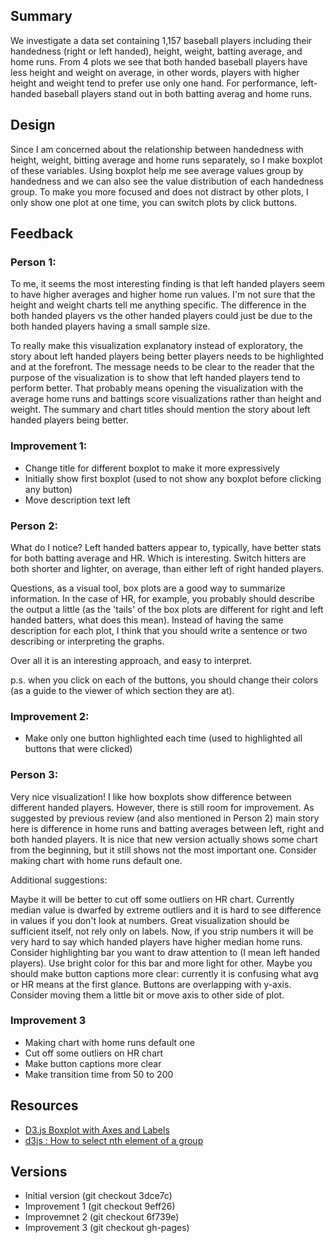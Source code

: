 ## Summary

We investigate a data set containing 1,157 baseball players including their handedness (right or left handed), height, weight, batting average, and home runs. From 4 plots we see that both handed baseball players have less height and weight on average, in other words, players with higher height and weight tend to prefer use only one hand. For performance, left-handed baseball players stand out in both batting averag and home runs.

## Design

Since I am concerned about the relationship between handedness with height, weight, bitting average and home runs separately, so I make boxplot of these variables. Using boxplot help me see average values group by handedness and we can also see the value distribution of each handedness group. To make you more focused and does not distract by other plots, I only show one plot at one time, you can switch plots by click buttons.

## Feedback

### Person 1:
To me, it seems the most interesting finding is that left handed players seem to have higher averages and higher home run values. I'm not sure that the height and weight charts tell me anything specific. The difference in the both handed players vs the other handed players could just be due to the both handed players having a small sample size. 

To really make this visualization explanatory instead of exploratory, the story about left handed players being better players needs to be highlighted and at the forefront. The message needs to be clear to the reader that the purpose of the visualization is to show that left handed players tend to perform better. That probably means opening the visualization with the average home runs and battings score visualizations rather than height and weight. The summary and chart titles should mention the story about left handed players being better.

### Improvement 1:
* Change title for different boxplot to make it more expressively
* Initially show first boxplot (used to not show any boxplot before clicking any button)
* Move description text left

### Person 2:
What do I notice? Left handed batters appear to, typically, have better stats for both batting average and HR. Which is interesting. Switch hitters are both shorter and lighter, on average, than either left of right handed players.

Questions, as a visual tool, box plots are a good way to summarize information. In the case of HR, for example, you probably should describe the output a little (as the 'tails' of the box plots are different for right and left handed batters, what does this mean). Instead of having the same description for each plot, I think that you should write a sentence or two describing or interpreting the graphs.

Over all it is an interesting approach, and easy to interpret.

p.s. when you click on each of the buttons, you should change their colors (as a guide to the viewer of which section they are at).

### Improvement 2:
* Make only one button highlighted each time (used to highlighted all buttons that were clicked)

### Person 3:
Very nice visualization! I like how boxplots show difference between different handed players. However, there is still room for improvement. As suggested by previous review (and also mentioned in Person 2) main story here is difference in home runs and batting averages between left, right and both handed players. It is nice that new version actually shows some chart from the beginning, but it still shows not the most important one. Consider making chart with home runs default one.

Additional suggestions:

Maybe it will be better to cut off some outliers on HR chart. Currently median value is dwarfed by extreme outliers and it is hard to see difference in values if you don't look at numbers. Great visualization should be sufficient itself, not rely only on labels. Now, if you strip numbers it will be very hard to say which handed players have higher median home runs.
Consider highlighting bar you want to draw attention to (I mean left handed players). Use bright color for this bar and more light for other.
Maybe you should make button captions more clear: currently it is confusing what avg or HR means at the first glance.
Buttons are overlapping with y-axis. Consider moving them a little bit or move axis to other side of plot.

### Improvement 3
* Making chart with home runs default one
* Cut off some outliers on HR chart
* Make button captions more clear
* Make transition time from 50 to 200


## Resources
* [D3.js Boxplot with Axes and Labels](http://bl.ocks.org/jensgrubert/7789216) 
* [d3js : How to select nth element of a group](http://stackoverflow.com/questions/29278107/d3js-how-to-select-nth-element-of-a-group)

## Versions
* Initial version (git checkout 3dce7c)  
* Improvement 1 (git checkout 9eff26)  
* Improvemnet 2 (git checkout 6f739e)
* Improvement 3 (git checkout gh-pages)